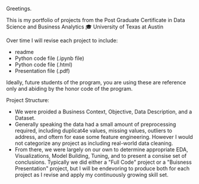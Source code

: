 Greetings. 

This is my portfolio of projects from the Post Graduate Certificate in Data Science and Business Analytics
🎓 University of Texas at Austin

Over time I will revise each project to include:
  - readme
  - Python code file (.ipynb file)
  - Python code file (.html)
  - Presentation file (.pdf)

Ideally, future students of the program, you are using these are reference only and abiding by the honor code of the program.

Project Structure:
 - We were proided a Business Context, Objective, Data Description, and a Dataset.
 - Generally speaking the data had a small amount of preprocessing required, including duplicat4e values, missing values, outliers to address, and oftern for ease some feature engineering. However I would not categorize any project as including real-world data cleaning.
 - From there, we were largely on our own to determine appropriate EDA, Visualizations, Model Building, Tuning, and to present a consise set of conclusions. Typically we did either a "Full Code" project or a "Buisness Presentation" project, but I will be endevoring to produce both for each project as I revise and apply my continuously growing skill set. 
